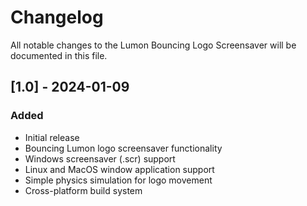 # Changelog
All notable changes to the Lumon Bouncing Logo Screensaver will be documented in this file.

## [1.0] - 2024-01-09
### Added
- Initial release
- Bouncing Lumon logo screensaver functionality
- Windows screensaver (.scr) support
- Linux and MacOS window application support
- Simple physics simulation for logo movement
- Cross-platform build system